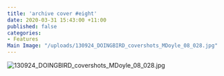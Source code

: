 ```yaml
---
title: 'archive cover #eight'
date: 2020-03-31 15:43:00 +11:00
published: false
categories:
- Features
Main Image: "/uploads/130924_DOINGBIRD_covershots_MDoyle_08_028.jpg"
---
```


![130924_DOINGBIRD_covershots_MDoyle_08_028.jpg](/uploads/130924_DOINGBIRD_covershots_MDoyle_08_028.jpg)